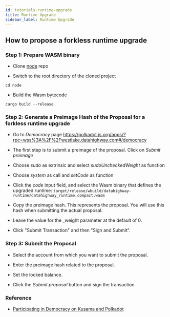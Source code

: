 ```yaml
---
id: tutorials-runtime-upgrade
title: Runtime Upgrade
sidebar_label: Runtime Upgrade
---
```


## How to propose a forkless runtime upgrade

### Step 1: Prepare WASM binary 

* Clone <a href="https://github.com/DataHighway-DHX/node" target="_blank" class="pretty-link pretty-link-colored">node</a> repo

* Switch to the root directory of the cloned project

`cd node`

* Build the Wasm bytecode

`cargo build --release`


### Step 2: Generate a Preimage Hash of the Proposal for a forkless runtime upgrade

* Go to _Democracy_ page https://polkadot.js.org/apps/?rpc=wss%3A%2F%2Fwestlake.datahighway.com#/democracy

* The first step is to submit a preimage of the proposal. Click on _Submit preimage_

* Choose _sudo_ as extrinsic and select _sudoUncheckedWeight_ as function

* Choose _system_ as call and _setCode_ as function 

* Click the _code_ input field, and select the Wasm binary that defines the upgraded runtime: 
  `target/release/wbuild/datahighway-runtime/datahighway_runtime.compact.wasm`
  
* Copy the preimage hash. This represents the proposal. You will use this hash when submitting the actual proposal.

* Leave the value for the _weight parameter at the default of 0.

* Click "Submit Transaction" and then "Sign and Submit".


### Step 3: Submit the Proposal

* Select the account from which you want to submit the proposal. 

* Enter the preimage hash related to the proposal. 

* Set the locked balance. 

* Click the _Submit proposal_ button and sign the transaction


### Reference
* [Participating in Democracy on Kusama and Polkadot](https://wiki.polkadot.network/docs/maintain-guides-democracy/#proposing-an-action)
